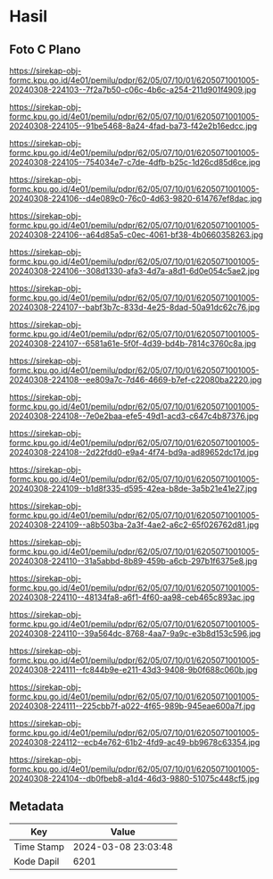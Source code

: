 # Hasil

## Foto C Plano

https://sirekap-obj-formc.kpu.go.id/4e01/pemilu/pdpr/62/05/07/10/01/6205071001005-20240308-224103--7f2a7b50-c06c-4b6c-a254-211d901f4909.jpg

https://sirekap-obj-formc.kpu.go.id/4e01/pemilu/pdpr/62/05/07/10/01/6205071001005-20240308-224105--91be5468-8a24-4fad-ba73-f42e2b16edcc.jpg

https://sirekap-obj-formc.kpu.go.id/4e01/pemilu/pdpr/62/05/07/10/01/6205071001005-20240308-224105--754034e7-c7de-4dfb-b25c-1d26cd85d6ce.jpg

https://sirekap-obj-formc.kpu.go.id/4e01/pemilu/pdpr/62/05/07/10/01/6205071001005-20240308-224106--d4e089c0-76c0-4d63-9820-614767ef8dac.jpg

https://sirekap-obj-formc.kpu.go.id/4e01/pemilu/pdpr/62/05/07/10/01/6205071001005-20240308-224106--a64d85a5-c0ec-4061-bf38-4b0660358263.jpg

https://sirekap-obj-formc.kpu.go.id/4e01/pemilu/pdpr/62/05/07/10/01/6205071001005-20240308-224106--308d1330-afa3-4d7a-a8d1-6d0e054c5ae2.jpg

https://sirekap-obj-formc.kpu.go.id/4e01/pemilu/pdpr/62/05/07/10/01/6205071001005-20240308-224107--babf3b7c-833d-4e25-8dad-50a91dc62c76.jpg

https://sirekap-obj-formc.kpu.go.id/4e01/pemilu/pdpr/62/05/07/10/01/6205071001005-20240308-224107--6581a61e-5f0f-4d39-bd4b-7814c3760c8a.jpg

https://sirekap-obj-formc.kpu.go.id/4e01/pemilu/pdpr/62/05/07/10/01/6205071001005-20240308-224108--ee809a7c-7d46-4669-b7ef-c22080ba2220.jpg

https://sirekap-obj-formc.kpu.go.id/4e01/pemilu/pdpr/62/05/07/10/01/6205071001005-20240308-224108--7e0e2baa-efe5-49d1-acd3-c647c4b87376.jpg

https://sirekap-obj-formc.kpu.go.id/4e01/pemilu/pdpr/62/05/07/10/01/6205071001005-20240308-224108--2d22fdd0-e9a4-4f74-bd9a-ad89652dc17d.jpg

https://sirekap-obj-formc.kpu.go.id/4e01/pemilu/pdpr/62/05/07/10/01/6205071001005-20240308-224109--b1d8f335-d595-42ea-b8de-3a5b21e41e27.jpg

https://sirekap-obj-formc.kpu.go.id/4e01/pemilu/pdpr/62/05/07/10/01/6205071001005-20240308-224109--a8b503ba-2a3f-4ae2-a6c2-65f026762d81.jpg

https://sirekap-obj-formc.kpu.go.id/4e01/pemilu/pdpr/62/05/07/10/01/6205071001005-20240308-224110--31a5abbd-8b89-459b-a6cb-297b1f6375e8.jpg

https://sirekap-obj-formc.kpu.go.id/4e01/pemilu/pdpr/62/05/07/10/01/6205071001005-20240308-224110--48134fa8-a6f1-4f60-aa98-ceb465c893ac.jpg

https://sirekap-obj-formc.kpu.go.id/4e01/pemilu/pdpr/62/05/07/10/01/6205071001005-20240308-224110--39a564dc-8768-4aa7-9a9c-e3b8d153c596.jpg

https://sirekap-obj-formc.kpu.go.id/4e01/pemilu/pdpr/62/05/07/10/01/6205071001005-20240308-224111--fc844b9e-e211-43d3-9408-9b0f688c060b.jpg

https://sirekap-obj-formc.kpu.go.id/4e01/pemilu/pdpr/62/05/07/10/01/6205071001005-20240308-224111--225cbb7f-a022-4f65-989b-945eae600a7f.jpg

https://sirekap-obj-formc.kpu.go.id/4e01/pemilu/pdpr/62/05/07/10/01/6205071001005-20240308-224112--ecb4e762-61b2-4fd9-ac49-bb9678c63354.jpg

https://sirekap-obj-formc.kpu.go.id/4e01/pemilu/pdpr/62/05/07/10/01/6205071001005-20240308-224104--db0fbeb8-a1d4-46d3-9880-51075c448cf5.jpg


## Metadata

| Key        | Value               |
| ---------- | ------------------- |
| Time Stamp | 2024-03-08 23:03:48 |
| Kode Dapil | 6201                |



